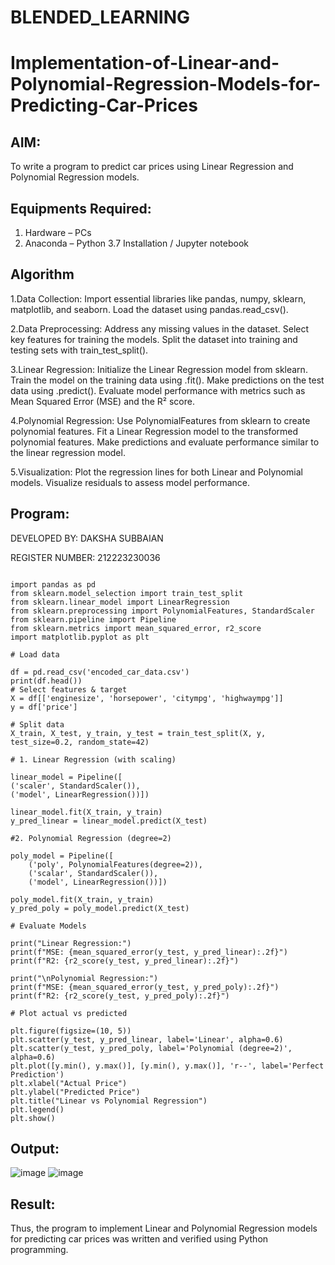 # BLENDED_LEARNING
# Implementation-of-Linear-and-Polynomial-Regression-Models-for-Predicting-Car-Prices

## AIM:
To write a program to predict car prices using Linear Regression and Polynomial Regression models.

## Equipments Required:
1. Hardware – PCs
2. Anaconda – Python 3.7 Installation / Jupyter notebook

## Algorithm
1.Data Collection:
Import essential libraries like pandas, numpy, sklearn, matplotlib, and seaborn. Load the dataset using pandas.read_csv().

2.Data Preprocessing:
Address any missing values in the dataset. Select key features for training the models. Split the dataset into training and testing sets with train_test_split().

3.Linear Regression:
Initialize the Linear Regression model from sklearn. Train the model on the training data using .fit(). Make predictions on the test data using .predict(). Evaluate model performance with metrics such as Mean Squared Error (MSE) and the R² score.

4.Polynomial Regression:
Use PolynomialFeatures from sklearn to create polynomial features. Fit a Linear Regression model to the transformed polynomial features. Make predictions and evaluate performance similar to the linear regression model.

5.Visualization:
Plot the regression lines for both Linear and Polynomial models. Visualize residuals to assess model performance.
## Program:

DEVELOPED BY: DAKSHA SUBBAIAN

REGISTER NUMBER: 212223230036

```

import pandas as pd
from sklearn.model_selection import train_test_split
from sklearn.linear_model import LinearRegression
from sklearn.preprocessing import PolynomialFeatures, StandardScaler
from sklearn.pipeline import Pipeline
from sklearn.metrics import mean_squared_error, r2_score
import matplotlib.pyplot as plt

# Load data

df = pd.read_csv('encoded_car_data.csv')
print(df.head())
# Select features & target
X = df[['enginesize', 'horsepower', 'citympg', 'highwaympg']]
y = df['price']

# Split data
X_train, X_test, y_train, y_test = train_test_split(X, y, test_size=0.2, random_state=42)

# 1. Linear Regression (with scaling)

linear_model = Pipeline([
('scaler', StandardScaler()),
('model', LinearRegression())])

linear_model.fit(X_train, y_train)
y_pred_linear = linear_model.predict(X_test)

#2. Polynomial Regression (degree=2)

poly_model = Pipeline([
    ('poly', PolynomialFeatures(degree=2)),
    ('scalar', StandardScaler()),
    ('model', LinearRegression())])

poly_model.fit(X_train, y_train)
y_pred_poly = poly_model.predict(X_test)

# Evaluate Models

print("Linear Regression:")
print(f"MSE: {mean_squared_error(y_test, y_pred_linear):.2f}")
print(f"R2: {r2_score(y_test, y_pred_linear):.2f}")

print("\nPolynomial Regression:")
print(f"MSE: {mean_squared_error(y_test, y_pred_poly):.2f}")
print(f"R2: {r2_score(y_test, y_pred_poly):.2f}")

# Plot actual vs predicted

plt.figure(figsize=(10, 5))
plt.scatter(y_test, y_pred_linear, label='Linear', alpha=0.6)
plt.scatter(y_test, y_pred_poly, label='Polynomial (degree=2)', alpha=0.6)
plt.plot([y.min(), y.max()], [y.min(), y.max()], 'r--', label='Perfect Prediction')
plt.xlabel("Actual Price")
plt.ylabel("Predicted Price")
plt.title("Linear vs Polynomial Regression")
plt.legend()
plt.show()

```

## Output:
![image](https://github.com/user-attachments/assets/34e25f1c-122e-48d4-8eec-c87f404ee122)
![image](https://github.com/user-attachments/assets/3fbe3afa-1872-4fcd-a2d2-a0d0dffbab51)






## Result:
Thus, the program to implement Linear and Polynomial Regression models for predicting car prices was written and verified using Python programming.
